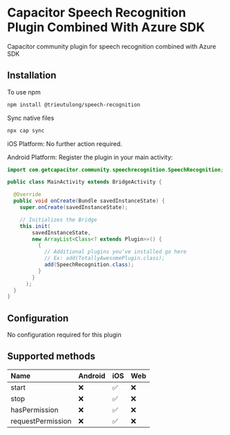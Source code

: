 # Capacitor Speech Recognition Plugin Combined With Azure SDK

Capacitor community plugin for speech recognition combined with Azure SDK

## Installation

To use npm

```bash
npm install @trieutulong/speech-recognition
```

Sync native files

```bash
npx cap sync
```

iOS Platform: No further action required.

Android Platform: Register the plugin in your main activity:

```java
import com.getcapacitor.community.speechrecognition.SpeechRecognition;

public class MainActivity extends BridgeActivity {

  @Override
  public void onCreate(Bundle savedInstanceState) {
    super.onCreate(savedInstanceState);

    // Initializes the Bridge
    this.init(
        savedInstanceState,
        new ArrayList<Class<? extends Plugin>>() {
          {
            // Additional plugins you've installed go here
            // Ex: add(TotallyAwesomePlugin.class);
            add(SpeechRecognition.class);
          }
        }
      );
  }
}

```

## Configuration

No configuration required for this plugin

## Supported methods

| Name              | Android | iOS | Web |
| :---------------- | :------ | :-- | :-- |
| start             | ❌      | ✅  | ❌  |
| stop              | ❌      | ✅  | ❌  |
| hasPermission     | ❌      | ✅  | ❌  |
| requestPermission | ❌      | ✅  | ❌  |
